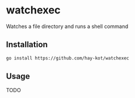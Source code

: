 # watchexec

Watches a file directory and runs a shell command

## Installation

```bash
go install https://github.com/hay-kot/watchexec
```

## Usage

TODO

